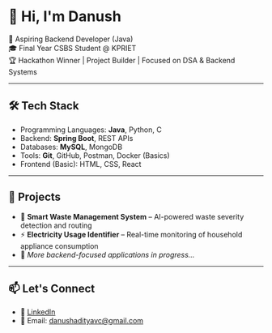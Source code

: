 # 👋 Hi, I'm Danush

🎯 Aspiring Backend Developer (Java)  
🎓 Final Year CSBS Student @ KPRIET  
🏆 Hackathon Winner | Project Builder | Focused on DSA & Backend Systems

---

## 🛠️ Tech Stack

- Programming Languages: **Java**, Python, C
- Backend: **Spring Boot**, REST APIs
- Databases: **MySQL**, MongoDB
- Tools: **Git**, GitHub, Postman, Docker (Basics)
- Frontend (Basic): HTML, CSS, React

---

## 📂 Projects

- 🚮 **Smart Waste Management System** – AI-powered waste severity detection and routing  
- ⚡ **Electricity Usage Identifier** – Real-time monitoring of household appliance consumption  
- 📌 *More backend-focused applications in progress...*

---

## 📫 Let's Connect

- 💼 [LinkedIn](https://linkedin.com/in/your-link)
- 📧 Email: danushadityavc@gmail.com
